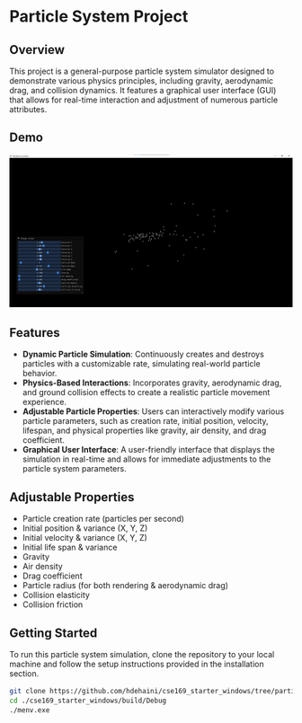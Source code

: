 # Particle System Project

## Overview
This project is a general-purpose particle system simulator designed to demonstrate various physics principles, including gravity, aerodynamic drag, and collision dynamics. It features a graphical user interface (GUI) that allows for real-time interaction and adjustment of numerous particle attributes.

## Demo
[![Particle System demo](demo\thumbnail.png)](https://youtu.be/8vKJSkMxtQo)

## Features
- **Dynamic Particle Simulation**: Continuously creates and destroys particles with a customizable rate, simulating real-world particle behavior.
- **Physics-Based Interactions**: Incorporates gravity, aerodynamic drag, and ground collision effects to create a realistic particle movement experience.
- **Adjustable Particle Properties**: Users can interactively modify various particle parameters, such as creation rate, initial position, velocity, lifespan, and physical properties like gravity, air density, and drag coefficient.
- **Graphical User Interface**: A user-friendly interface that displays the simulation in real-time and allows for immediate adjustments to the particle system parameters.

## Adjustable Properties
- Particle creation rate (particles per second)
- Initial position & variance (X, Y, Z)
- Initial velocity & variance (X, Y, Z)
- Initial life span & variance
- Gravity
- Air density
- Drag coefficient
- Particle radius (for both rendering & aerodynamic drag)
- Collision elasticity
- Collision friction

## Getting Started
To run this particle system simulation, clone the repository to your local machine and follow the setup instructions provided in the installation section.

```bash
git clone https://github.com/hdehaini/cse169_starter_windows/tree/particle-system
cd ./cse169_starter_windows/build/Debug
./menv.exe
